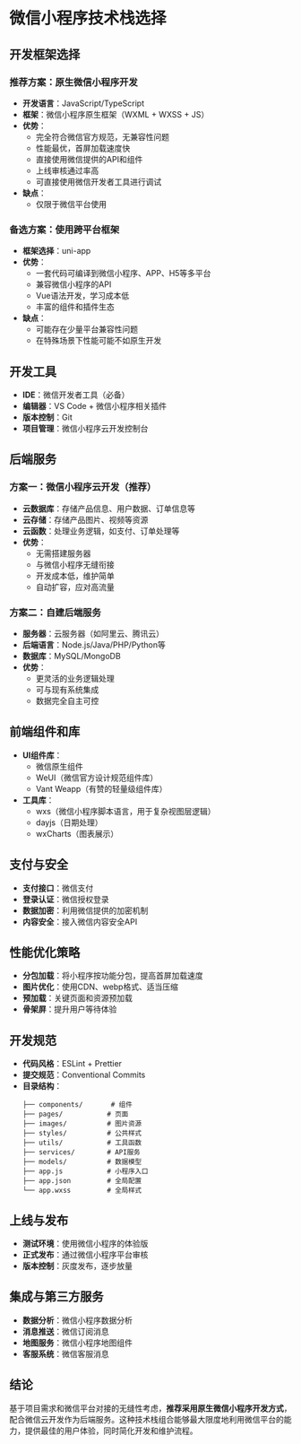 # 微信小程序技术栈选择

## 开发框架选择

### 推荐方案：原生微信小程序开发
- **开发语言**：JavaScript/TypeScript
- **框架**：微信小程序原生框架（WXML + WXSS + JS）
- **优势**：
  - 完全符合微信官方规范，无兼容性问题
  - 性能最优，首屏加载速度快
  - 直接使用微信提供的API和组件
  - 上线审核通过率高
  - 可直接使用微信开发者工具进行调试
- **缺点**：
  - 仅限于微信平台使用

### 备选方案：使用跨平台框架
- **框架选择**：uni-app
- **优势**：
  - 一套代码可编译到微信小程序、APP、H5等多平台
  - 兼容微信小程序的API
  - Vue语法开发，学习成本低
  - 丰富的组件和插件生态
- **缺点**：
  - 可能存在少量平台兼容性问题
  - 在特殊场景下性能可能不如原生开发

## 开发工具

- **IDE**：微信开发者工具（必备）
- **编辑器**：VS Code + 微信小程序相关插件
- **版本控制**：Git
- **项目管理**：微信小程序云开发控制台

## 后端服务

### 方案一：微信小程序云开发（推荐）
- **云数据库**：存储产品信息、用户数据、订单信息等
- **云存储**：存储产品图片、视频等资源
- **云函数**：处理业务逻辑，如支付、订单处理等
- **优势**：
  - 无需搭建服务器
  - 与微信小程序无缝衔接
  - 开发成本低，维护简单
  - 自动扩容，应对高流量

### 方案二：自建后端服务
- **服务器**：云服务器（如阿里云、腾讯云）
- **后端语言**：Node.js/Java/PHP/Python等
- **数据库**：MySQL/MongoDB
- **优势**：
  - 更灵活的业务逻辑处理
  - 可与现有系统集成
  - 数据完全自主可控

## 前端组件和库

- **UI组件库**：
  - 微信原生组件
  - WeUI（微信官方设计规范组件库）
  - Vant Weapp（有赞的轻量级组件库）
- **工具库**：
  - wxs（微信小程序脚本语言，用于复杂视图层逻辑）
  - dayjs（日期处理）
  - wxCharts（图表展示）

## 支付与安全

- **支付接口**：微信支付
- **登录认证**：微信授权登录
- **数据加密**：利用微信提供的加密机制
- **内容安全**：接入微信内容安全API

## 性能优化策略

- **分包加载**：将小程序按功能分包，提高首屏加载速度
- **图片优化**：使用CDN、webp格式、适当压缩
- **预加载**：关键页面和资源预加载
- **骨架屏**：提升用户等待体验

## 开发规范

- **代码风格**：ESLint + Prettier
- **提交规范**：Conventional Commits
- **目录结构**：
  ```
  ├── components/       # 组件
  ├── pages/           # 页面
  ├── images/          # 图片资源
  ├── styles/          # 公共样式
  ├── utils/           # 工具函数
  ├── services/        # API服务
  ├── models/          # 数据模型
  ├── app.js           # 小程序入口
  ├── app.json         # 全局配置
  └── app.wxss         # 全局样式
  ```

## 上线与发布

- **测试环境**：使用微信小程序的体验版
- **正式发布**：通过微信小程序平台审核
- **版本控制**：灰度发布，逐步放量

## 集成与第三方服务

- **数据分析**：微信小程序数据分析
- **消息推送**：微信订阅消息
- **地图服务**：微信小程序地图组件
- **客服系统**：微信客服消息

## 结论

基于项目需求和微信平台对接的无缝性考虑，**推荐采用原生微信小程序开发方式**，配合微信云开发作为后端服务。这种技术栈组合能够最大限度地利用微信平台的能力，提供最佳的用户体验，同时简化开发和维护流程。 
